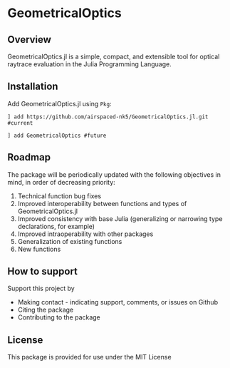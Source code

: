 # GeometricalOptics

## Overview 

GeometricalOptics.jl is a simple, compact, and extensible tool for optical raytrace evaluation in the Julia Programming Language.  

## Installation

Add GeometricalOptics.jl using `Pkg`:

```
] add https://github.com/airspaced-nk5/GeometricalOptics.jl.git #current

] add GeometricalOptics #future
```

## Roadmap

The package will be periodically updated with the following objectives in mind, in order of decreasing priority:

1. Technical function bug fixes
2. Improved interoperability between functions and types of GeometricalOptics.jl
3. Improved consistency with base Julia (generalizing or narrowing type declarations, for example)
4. Improved intraoperability with other packages
5. Generalization of existing functions
6. New functions


## How to support

Support this project by
- Making contact - indicating support, comments, or issues on Github
- Citing the package
- Contributing to the package

## License

This package is provided for use under the MIT License
